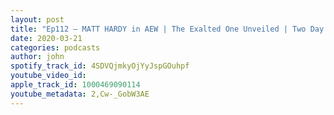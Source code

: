 ```yaml
---
layout: post
title: "Ep112 – MATT HARDY in AEW | The Exalted One Unveiled | Two Day Mania Update | NXT Recap (with B.J – Mining 4 Mayhem Podcast)"
date: 2020-03-21
categories: podcasts
author: john
spotify_track_id: 4SDVQjmkyOjYyJspGOuhpf
youtube_video_id: 
apple_track_id: 1000469090114
youtube_metadata: 2,Cw-_GobW3AE
---
```

